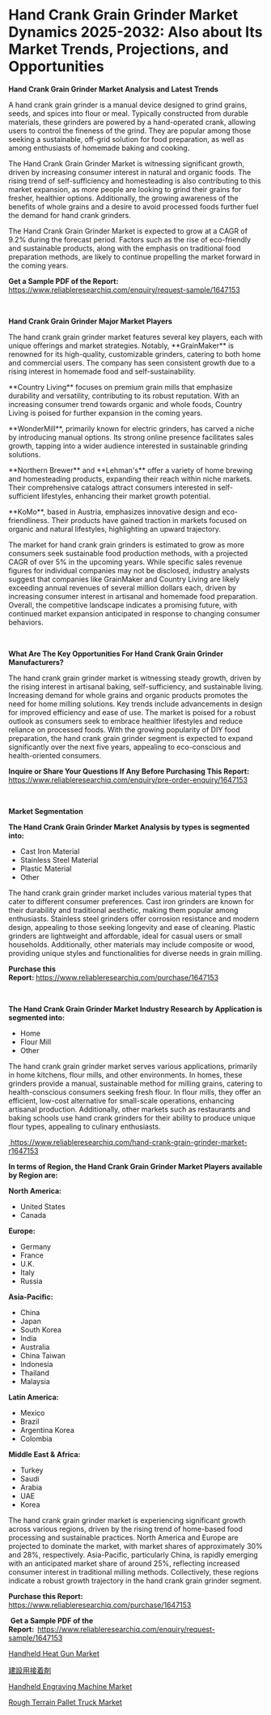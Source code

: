 <p><h1>Hand Crank Grain Grinder Market Dynamics 2025-2032: Also about Its Market Trends, Projections, and Opportunities</h1></p><p><strong>Hand Crank Grain Grinder Market Analysis and Latest Trends</strong></p>
<p><p>A hand crank grain grinder is a manual device designed to grind grains, seeds, and spices into flour or meal. Typically constructed from durable materials, these grinders are powered by a hand-operated crank, allowing users to control the fineness of the grind. They are popular among those seeking a sustainable, off-grid solution for food preparation, as well as among enthusiasts of homemade baking and cooking.</p><p>The Hand Crank Grain Grinder Market is witnessing significant growth, driven by increasing consumer interest in natural and organic foods. The rising trend of self-sufficiency and homesteading is also contributing to this market expansion, as more people are looking to grind their grains for fresher, healthier options. Additionally, the growing awareness of the benefits of whole grains and a desire to avoid processed foods further fuel the demand for hand crank grinders.</p><p>The Hand Crank Grain Grinder Market is expected to grow at a CAGR of 9.2% during the forecast period. Factors such as the rise of eco-friendly and sustainable products, along with the emphasis on traditional food preparation methods, are likely to continue propelling the market forward in the coming years.</p></p>
<p><strong>Get a Sample PDF of the Report:&nbsp;</strong> <a href="https://www.reliableresearchiq.com/enquiry/request-sample/1647153?utm_campaign=1102&utm_medium=2&utm_source=Github&utm_content=ia&utm_term=21022025&utm_id=hand-crank-grain-grinder">https://www.reliableresearchiq.com/enquiry/request-sample/1647153</a></p>
<p>&nbsp;</p>
<p><strong>Hand Crank Grain Grinder Major Market Players</strong></p>
<p><p>The hand crank grain grinder market features several key players, each with unique offerings and market strategies. Notably, **GrainMaker** is renowned for its high-quality, customizable grinders, catering to both home and commercial users. The company has seen consistent growth due to a rising interest in homemade food and self-sustainability.</p><p>**Country Living** focuses on premium grain mills that emphasize durability and versatility, contributing to its robust reputation. With an increasing consumer trend towards organic and whole foods, Country Living is poised for further expansion in the coming years.</p><p>**WonderMill**, primarily known for electric grinders, has carved a niche by introducing manual options. Its strong online presence facilitates sales growth, tapping into a wider audience interested in sustainable grinding solutions.</p><p>**Northern Brewer** and **Lehman's** offer a variety of home brewing and homesteading products, expanding their reach within niche markets. Their comprehensive catalogs attract consumers interested in self-sufficient lifestyles, enhancing their market growth potential.</p><p>**KoMo**, based in Austria, emphasizes innovative design and eco-friendliness. Their products have gained traction in markets focused on organic and natural lifestyles, highlighting an upward trajectory.</p><p>The market for hand crank grain grinders is estimated to grow as more consumers seek sustainable food production methods, with a projected CAGR of over 5% in the upcoming years. While specific sales revenue figures for individual companies may not be disclosed, industry analysts suggest that companies like GrainMaker and Country Living are likely exceeding annual revenues of several million dollars each, driven by increasing consumer interest in artisanal and homemade food preparation. Overall, the competitive landscape indicates a promising future, with continued market expansion anticipated in response to changing consumer behaviors.</p></p>
<p>&nbsp;</p>
<p><strong>What Are The Key Opportunities For Hand Crank Grain Grinder Manufacturers?</strong></p>
<p><p>The hand crank grain grinder market is witnessing steady growth, driven by the rising interest in artisanal baking, self-sufficiency, and sustainable living. Increasing demand for whole grains and organic products promotes the need for home milling solutions. Key trends include advancements in design for improved efficiency and ease of use. The market is poised for a robust outlook as consumers seek to embrace healthier lifestyles and reduce reliance on processed foods. With the growing popularity of DIY food preparation, the hand crank grain grinder segment is expected to expand significantly over the next five years, appealing to eco-conscious and health-oriented consumers.</p></p>
<p><strong>Inquire or Share Your Questions If Any Before Purchasing This Report:</strong> <a href="https://www.reliableresearchiq.com/enquiry/pre-order-enquiry/1647153?utm_campaign=1102&utm_medium=2&utm_source=Github&utm_content=ia&utm_term=21022025&utm_id=hand-crank-grain-grinder">https://www.reliableresearchiq.com/enquiry/pre-order-enquiry/1647153</a></p>
<p>&nbsp;</p>
<p><strong>Market Segmentation</strong></p>
<p><strong>The Hand Crank Grain Grinder Market Analysis by types is segmented into:</strong></p>
<p><ul><li>Cast Iron Material</li><li>Stainless Steel Material</li><li>Plastic Material</li><li>Other</li></ul></p>
<p><p>The hand crank grain grinder market includes various material types that cater to different consumer preferences. Cast iron grinders are known for their durability and traditional aesthetic, making them popular among enthusiasts. Stainless steel grinders offer corrosion resistance and modern design, appealing to those seeking longevity and ease of cleaning. Plastic grinders are lightweight and affordable, ideal for casual users or small households. Additionally, other materials may include composite or wood, providing unique styles and functionalities for diverse needs in grain milling.</p></p>
<p><strong>Purchase this Report:&nbsp;</strong><a href="https://www.reliableresearchiq.com/purchase/1647153?utm_campaign=1102&utm_medium=2&utm_source=Github&utm_content=ia&utm_term=21022025&utm_id=hand-crank-grain-grinder">https://www.reliableresearchiq.com/purchase/1647153</a></p>
<p>&nbsp;</p>
<p><strong>The Hand Crank Grain Grinder Market Industry Research by Application is segmented into:</strong></p>
<p><ul><li>Home</li><li>Flour Mill</li><li>Other</li></ul></p>
<p><p>The hand crank grain grinder market serves various applications, primarily in home kitchens, flour mills, and other environments. In homes, these grinders provide a manual, sustainable method for milling grains, catering to health-conscious consumers seeking fresh flour. In flour mills, they offer an efficient, low-cost alternative for small-scale operations, enhancing artisanal production. Additionally, other markets such as restaurants and baking schools use hand crank grinders for their ability to produce unique flour types, appealing to culinary enthusiasts.</p></p>
<p><a href="https://www.reliableresearchiq.com/hand-crank-grain-grinder-market-r1647153?utm_campaign=1102&utm_medium=2&utm_source=Github&utm_content=ia&utm_term=21022025&utm_id=hand-crank-grain-grinder">&nbsp;https://www.reliableresearchiq.com/hand-crank-grain-grinder-market-r1647153</a></p>
<p><strong>In terms of Region, the Hand Crank Grain Grinder Market Players available by Region are:</strong></p>
<p>
    <p> <strong> North America: </strong>
        <ul>
            <li>United States</li>
            <li>Canada</li>
        </ul>
        </p> 
    <p> <strong> Europe: </strong>
        <ul>
            <li>Germany</li>
            <li>France</li>
            <li>U.K.</li>
            <li>Italy</li>
            <li>Russia</li>
        </ul>
        </p> 
    <p> <strong> Asia-Pacific: </strong>
        <ul>
            <li>China</li>
            <li>Japan</li>
            <li>South Korea</li>
            <li>India</li>
            <li>Australia</li>
            <li>China Taiwan</li>
            <li>Indonesia</li>
            <li>Thailand</li>
            <li>Malaysia</li>
        </ul>
        </p> 
    <p> <strong> Latin America: </strong>
        <ul>
            <li>Mexico</li>
            <li>Brazil</li>
            <li>Argentina Korea</li>
            <li>Colombia</li>
        </ul>
        </p> 
    <p> <strong> Middle East & Africa: </strong>
        <ul>
            <li>Turkey</li>
            <li>Saudi</li>
            <li>Arabia</li>
            <li>UAE</li>
            <li>Korea</li>
        </ul>
    </p>
    </p>
<p><p>The hand crank grain grinder market is experiencing significant growth across various regions, driven by the rising trend of home-based food processing and sustainable practices. North America and Europe are projected to dominate the market, with market shares of approximately 30% and 28%, respectively. Asia-Pacific, particularly China, is rapidly emerging with an anticipated market share of around 25%, reflecting increased consumer interest in traditional milling methods. Collectively, these regions indicate a robust growth trajectory in the hand crank grain grinder segment.</p></p>
<p><strong>Purchase this Report: </strong><a href="https://www.reliableresearchiq.com/purchase/1647153?utm_campaign=1102&utm_medium=2&utm_source=Github&utm_content=ia&utm_term=21022025&utm_id=hand-crank-grain-grinder">https://www.reliableresearchiq.com/purchase/1647153</a></p>
<p>&nbsp;<strong>Get a Sample PDF of the Report:&nbsp;&nbsp;</strong><a href="https://www.reliableresearchiq.com/enquiry/request-sample/1647153?utm_campaign=1102&utm_medium=2&utm_source=Github&utm_content=ia&utm_term=21022025&utm_id=hand-crank-grain-grinder">https://www.reliableresearchiq.com/enquiry/request-sample/1647153</a></p>
<p><strong></strong></p>
<p><p><a href="https://github.com/balkanalazar/Market-Research-Report-List-1/blob/main/handheld-heat-gun-market.md?utm_campaign=1102&utm_medium=2&utm_source=Github&utm_content=ia&utm_term=21022025&utm_id=hand-crank-grain-grinder">Handheld Heat Gun Market</a></p><p><a href="https://github.com/mohamedbakry57/Market-Research-Report-List-7/blob/main/771387038387.md?utm_campaign=1102&utm_medium=2&utm_source=Github&utm_content=ia&utm_term=21022025&utm_id=hand-crank-grain-grinder">建設用接着剤</a></p><p><a href="https://github.com/zouzangummer/Market-Research-Report-List-1/blob/main/handheld-engraving-machine-market.md?utm_campaign=1102&utm_medium=2&utm_source=Github&utm_content=ia&utm_term=21022025&utm_id=hand-crank-grain-grinder">Handheld Engraving Machine Market</a></p><p><a href="https://github.com/weyerpinkeg4/Market-Research-Report-List-1/blob/main/rough-terrain-pallet-truck-market.md?utm_campaign=1102&utm_medium=2&utm_source=Github&utm_content=ia&utm_term=21022025&utm_id=hand-crank-grain-grinder">Rough Terrain Pallet Truck Market</a></p></p>